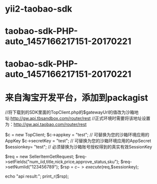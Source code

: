 # yii2-taobao-sdk
# taobao-sdk-PHP-auto_1457166217151-20170221

# taobao-sdk-PHP-auto_1457166217151-20170221

# 来自淘宝开发平台，添加到packagist



//将下载到的SDK里面的TopClient.php的$gatewayUrl的值改为沙箱地址:http://gw.api.tbsandbox.com/router/rest
//正式环境时需要将该地址设置为：http://gw.api.taobao.com/router/rest

$c = new TopClient;
$c->appkey = "test"; // 可替换为您的沙箱环境应用的AppKey
$c->secretKey = "test"; // 可替换为您的沙箱环境应用的AppSecret
$sessionkey= "test";  // 必须替换为沙箱账号授权得到的真实有效SessionKey

$req = new SellerItemGetRequest;
$req->setFields("num_iid,title,nick,price,approve_status,sku");
$req->setNumIid("123456789");
$rsp = $c->execute($req,$sessionkey);

echo "api result:";
print_r($rsp);